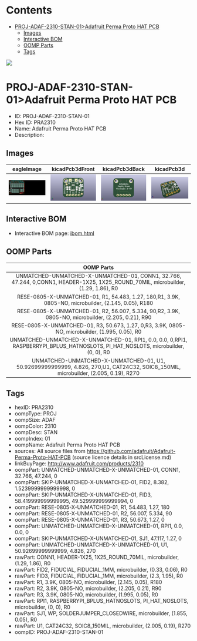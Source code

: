 



Contents
========

* [PROJ-ADAF-2310-STAN-01>Adafruit Perma Proto HAT PCB](#proj-adaf-2310-stan-01adafruit-perma-proto-hat-pcb)
	* [Images](#images)
	* [Interactive BOM](#interactive-bom)
	* [OOMP Parts](#oomp-parts)
	* [Tags](#tags)
  
![][im]
# PROJ-ADAF-2310-STAN-01>Adafruit Perma Proto HAT PCB

- ID: PROJ-ADAF-2310-STAN-01
- Hex ID: PRA2310
- Name: Adafruit Perma Proto HAT PCB
- Description: 

## Images
  
  

|eagleImage|kicadPcb3dFront|kicadPcb3dBack|kicadPcb3d|
| :---: | :---: | :---: | :---: |
|[![eagleImage](eagleImage_140.png)](eagleImage_600.png)|[![kicadPcb3dFront](kicadPcb3dFront_140.png)](kicadPcb3dFront_600.png)|[![kicadPcb3dBack](kicadPcb3dBack_140.png)](kicadPcb3dBack_600.png)|[![kicadPcb3d](kicadPcb3d_140.png)](kicadPcb3d_600.png)|

## Interactive BOM

- Interactive BOM page: [ibom.html](kicad/bom/ibom.html)

## OOMP Parts
  

|OOMP Parts|
| :---: |
|UNMATCHED-UNMATCHED-X-UNMATCHED-01, CONN1, 32.766, 47.244, 0,CONN1, HEADER-1X25, 1X25_ROUND_70MIL, microbuilder, (1.29, 1.86), R0|
|RESE-0805-X-UNMATCHED-01, R1, 54.483, 1.27, 180,R1, 3.9K, 0805-NO, microbuilder, (2.145, 0.05), R180|
|RESE-0805-X-UNMATCHED-01, R2, 56.007, 5.334, 90,R2, 3.9K, 0805-NO, microbuilder, (2.205, 0.21), R90|
|RESE-0805-X-UNMATCHED-01, R3, 50.673, 1.27, 0,R3, 3.9K, 0805-NO, microbuilder, (1.995, 0.05), R0|
|UNMATCHED-UNMATCHED-X-UNMATCHED-01, RPI1, 0.0, 0.0, 0,RPI1, RASPBERRYPI_BPLUS_HATNOSLOTS, PI_HAT_NOSLOTS, microbuilder, (0, 0), R0|
|UNMATCHED-UNMATCHED-X-UNMATCHED-01, U1, 50.92699999999999, 4.826, 270,U1, CAT24C32, SOIC8_150MIL, microbuilder, (2.005, 0.19), R270|

## Tags

- hexID: PRA2310
- oompType: PROJ
- oompSize: ADAF
- oompColor: 2310
- oompDesc: STAN
- oompIndex: 01
- oompName: Adafruit Perma Proto HAT PCB
- sources: All source files from https://github.com/adafruit/Adafruit-Perma-Proto-HAT-PCB (source licence details in srcLicense.md)
- linkBuyPage: http://www.adafruit.com/products/2310
- oompPart: UNMATCHED-UNMATCHED-X-UNMATCHED-01, CONN1, 32.766, 47.244, 0
- oompPart: SKIP-UNMATCHED-X-UNMATCHED-01, FID2, 8.382, 1.5239999999999998, 0
- oompPart: SKIP-UNMATCHED-X-UNMATCHED-01, FID3, 58.419999999999995, 49.529999999999994, 0
- oompPart: RESE-0805-X-UNMATCHED-01, R1, 54.483, 1.27, 180
- oompPart: RESE-0805-X-UNMATCHED-01, R2, 56.007, 5.334, 90
- oompPart: RESE-0805-X-UNMATCHED-01, R3, 50.673, 1.27, 0
- oompPart: UNMATCHED-UNMATCHED-X-UNMATCHED-01, RPI1, 0.0, 0.0, 0
- oompPart: SKIP-UNMATCHED-X-UNMATCHED-01, SJ1, 47.117, 1.27, 0
- oompPart: UNMATCHED-UNMATCHED-X-UNMATCHED-01, U1, 50.92699999999999, 4.826, 270
- rawPart: CONN1, HEADER-1X25, 1X25_ROUND_70MIL, microbuilder, (1.29, 1.86), R0
- rawPart: FID2, FIDUCIAL, FIDUCIAL_1MM, microbuilder, (0.33, 0.06), R0
- rawPart: FID3, FIDUCIAL, FIDUCIAL_1MM, microbuilder, (2.3, 1.95), R0
- rawPart: R1, 3.9K, 0805-NO, microbuilder, (2.145, 0.05), R180
- rawPart: R2, 3.9K, 0805-NO, microbuilder, (2.205, 0.21), R90
- rawPart: R3, 3.9K, 0805-NO, microbuilder, (1.995, 0.05), R0
- rawPart: RPI1, RASPBERRYPI_BPLUS_HATNOSLOTS, PI_HAT_NOSLOTS, microbuilder, (0, 0), R0
- rawPart: SJ1, WP, SOLDERJUMPER_CLOSEDWIRE, microbuilder, (1.855, 0.05), R0
- rawPart: U1, CAT24C32, SOIC8_150MIL, microbuilder, (2.005, 0.19), R270
- oompID: PROJ-ADAF-2310-STAN-01



[im]: kicadPcb3d_450.png
